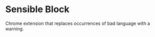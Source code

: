 Sensible Block
============

Chrome extension that replaces occurrences of bad language with a warning.